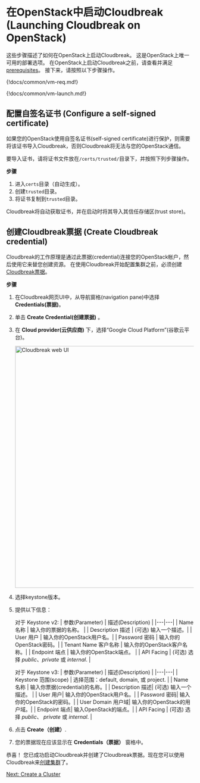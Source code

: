 # 在OpenStack中启动Cloudbreak (Launching Cloudbreak on OpenStack)

这些步骤描述了如何在OpenStack上启动Cloudbreak。 这是OpenStack上唯一可用的部署选项。
在OpenStack上启动Cloudbreak之前，请查看并满足[prerequisites](os-pre.md)。 接下来，请按照以下步骤操作。

{!docs/common/vm-req.md!}

{!docs/common/vm-launch.md!}

## 配置自签名证书 (Configure a self-signed certificate)

如果您的OpenStack使用自签名证书(self-signed certificate)进行保护，则需要将该证书导入Cloudbreak，否则Cloudbreak将无法与您的OpenStack通信。

要导入证书，请将证书文件放在`/certs/trusted/`目录下，并按照下列步骤操作。

**步骤**

1. 进入`certs`目录（自动生成）。
2. 创建`trusted`目录。
3. 将证书复制到`trusted`目录。

Cloudbreak将自动获取证书，并在启动时将其导入其信任存储区(trust store)。

## 创建Cloudbreak票据 (Create Cloudbreak credential)

Cloudbreak的工作原理是通过此票据(credential)连接您的OpenStack帐户，然后使用它来替您创建资源。 在使用Cloudbreak开始配置集群之前，必须创建[Cloudbreak票据](concepts.md#cloudbreak-credential)。

**步骤**

1. 在Cloudbreak网页UI中，从导航窗格(navigation pane)中选择 **Credentials(票据)**。

2. 单击 **Create Credential(创建票据)** 。

3. 在 **Cloud provider(云供应商)** 下，选择“Google Cloud Platform”(谷歌云平台)。

    <a href="../images/cb_cb-os-cred.png" target="_blank" title="click to enlarge">
        <img src="../images/cb_cb-os-cred.png" width="650" title="Cloudbreak web UI">
    </a>

4. 选择keystone版本。

5. 提供以下信息：

    对于 Keystone v2:
    | 参数(Parameter) | 描述(Description) |
|---|---|
| Name 名称 | 输入你的票据的名称。 |
| Description 描述 | (可选) 输入一个描述。|
| User 用户 | 输入你的OpenStack用户名。|
| Password 密码 | 输入你的OpenStack密码。|
| Tenant Name 客户名称 | 输入你的OpenStack客户名称。|
| Endpoint 端点 | 输入你的OpenStack端点。 |
| API Facing | (可选) 选择 *public*、*private* 或 *internal*. |

    对于 Keystone v3:
    | 参数(Parameter) | 描述(Description) |
|---|---|
| Keystone 范围(scope) | 选择范围：default, domain, 或 project. |
| Name 名称 | 输入你票据(credential)的名称。|
| Description 描述| (可选) 输入一个描述。 |
| User 用户| 输入你的OpenStack用户名。|
| Password 密码| 输入你的OpenStack的密码。|
| User Domain 用户域| 输入你的OpenStack的用户域。|
| Endpoint 端点| 输入OpenStack的端点。|
| API Facing | (可选) 选择 *public*、 *private* 或 *internal*. |

[comment]: <> (Not sure what these params do: Keystone scope, User Domain)

6. 点击 **Create（创建）**.

7. 您的票据现在应该显示在 **Credentials（票据）** 窗格中。

恭喜！ 您已成功启动Cloudbreak并创建了Cloudbreak票据。现在您可以使用Cloudbreak来[创建集群](os-create.md)了。

<div class="next">
    <a href="../os-create/index.html">Next: Create a Cluster</a>
</div>
